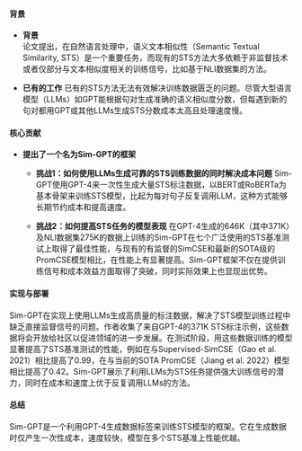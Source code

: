 #### 背景
- **背景**       
    论文提出，在自然语言处理中，语义文本相似性（Semantic Textual Similarity, STS）是一个重要任务，而现有的STS方法大多依赖于非监督技术或者仅部分与文本相似度相关的训练信号，比如基于NLI数据集的方法。

- **已有的工作**
    已有的STS方法无法有效解决训练数据匮乏的问题。尽管大型语言模型（LLMs）如GPT能根据句对生成准确的语义相似度分数，但每遇到新的句对都用GPT或其他LLMs生成STS分数成本太高且处理速度慢。

#### 核心贡献
- **提出了一个名为Sim-GPT的框架**
    - **挑战1：如何使用LLMs生成可靠的STS训练数据的同时解决成本问题**
        Sim-GPT使用GPT-4来一次性生成大量STS标注数据，以BERT或RoBERTa为基本骨架来训练STS模型，比起为每对句子反复调用LLM，这种方式能够长期节约成本和提高速度。

    - **挑战2：如何提高STS任务的模型表现**
        在GPT-4生成的646K（其中371K）及NLI数据集275K的数据上训练的Sim-GPT在七个广泛使用的STS基准测试上取得了最佳性能，与现有的有监督的SimCSE和最新的SOTA级的PromCSE模型相比，在性能上有显著提高。Sim-GPT框架不仅在提供训练信号和成本效益方面取得了突破，同时实际效果上也显现出优势。

#### 实现与部署
Sim-GPT在实现上使用LLMs生成高质量的标注数据，解决了STS模型训练过程中缺乏直接监督信号的问题。作者收集了来自GPT-4的371K STS标注示例，这些数据将会开放给社区以促进领域的进一步发展。在测试阶段，用这些数据训练的模型显著提高了STS基准测试的性能，例如在与Supervised-SimCSE（Gao et al. 2021）相比提高了0.99，在与当前的SOTA PromCSE（Jiang et al. 2022）模型相比提高了0.42。Sim-GPT展示了利用LLMs为STS任务提供强大训练信号的潜力，同时在成本和速度上优于反复调用LLMs的方法。

#### 总结
Sim-GPT是一个利用GPT-4生成数据标签来训练STS模型的框架。它在生成数据时仅产生一次性成本，速度较快，模型在多个STS基准上性能优越。